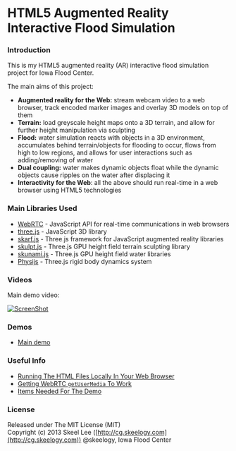 HTML5 Augmented Reality Interactive Flood Simulation
====================================================

### Introduction

This is my HTML5 augmented reality (AR) interactive flood simulation project for Iowa Flood Center.

The main aims of this project:

* **Augmented reality for the Web:** stream webcam video to a web browser, track encoded marker images and overlay 3D models on top of them
* **Terrain:** load greyscale height maps onto a 3D terrain, and allow for further height manipulation via sculpting
* **Flood:** water simulation reacts with objects in a 3D environment, accumulates behind terrain/objects for flooding to occur, flows from high to low regions, and allows for user interactions such as adding/removing of water
* **Dual coupling:** water makes dynamic objects float while the dynamic objects cause ripples on the water after displacing it
* **Interactivity for the Web**: all the above should run real-time in a web browser using HTML5 technologies

### Main Libraries Used

* [WebRTC](http://www.webrtc.org/) - JavaScript API for real-time communications in web browsers
* [three.js](http://threejs.org/) - JavaScript 3D library
* [skarf.js](http://skeelogy.github.io/skarf.js/) - Three.js framework for JavaScript augmented reality libraries
* [skulpt.js](http://skeelogy.github.io/skulpt.js/) - Three.js GPU height field terrain sculpting library
* [skunami.js](http://skeelogy.github.io/skunami.js/) - Three.js GPU height field water libraries
* [Physijs](http://chandlerprall.github.io/Physijs/) - Three.js rigid body dynamics system

### Videos

Main demo video:

[![ScreenShot](http://skeelogy.github.io/ifc-ar-flood/screenshots/video_main.jpg)](http://www.youtube.com/watch?v=qEFH_r_X7kY)

### Demos

* [Main demo](http://skeelogy.github.io/ifc-ar-flood/demo.html)

### Useful Info

* [Running The HTML Files Locally In Your Web Browser](https://github.com/skeelogy/ifc-ar-flood/wiki/Running-The-HTML-Files-Locally-In-Your-Web-Browser)
* [Getting WebRTC `getUserMedia` To Work](https://github.com/skeelogy/ifc-ar-flood/wiki/Getting-WebRTC-getUserMedia-To-Work)
* [Items Needed For The Demo](https://github.com/skeelogy/ifc-ar-flood/wiki/Items-Needed-For-The-Demo)

### License

Released under The MIT License (MIT)<br/>
Copyright (c) 2013 Skeel Lee ([http://cg.skeelogy.com](http://cg.skeelogy.com)) @skeelogy, Iowa Flood Center
